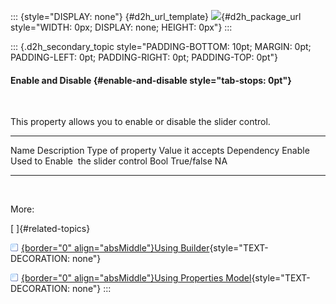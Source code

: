 ::: {style="DISPLAY: none"}
[](ms-xhelp:///?Id=d2h_url_template){#d2h_url_template} ![](!package_url!){#d2h_package_url style="WIDTH: 0px; DISPLAY: none; HEIGHT: 0px"}
:::

::: {.d2h_secondary_topic style="PADDING-BOTTOM: 10pt; MARGIN: 0pt; PADDING-LEFT: 0pt; PADDING-RIGHT: 0pt; PADDING-TOP: 0pt"}
#### Enable and Disable {#enable-and-disable style="tab-stops: 0pt"}

 

This property allows you to enable or disable the slider control.

  -------- ------------------------------------ ------------------ ------------------ ------------
  Name     Description                          Type of property   Value it accepts   Dependency
  Enable   Used to Enable  the slider control   Bool               True/false         NA
  -------- ------------------------------------ ------------------ ------------------ ------------

 

More:

[ ]{#related-topics}

[![](button.gif){border="0" align="absMiddle"}Using Builder](ms-xhelp:///?Id=501c7198-a636-40f2-8049-9ff9bfdce203){style="TEXT-DECORATION: none"}

[![](button.gif){border="0" align="absMiddle"}Using Properties Model](ms-xhelp:///?Id=24cd6a28-3f94-4178-bb2a-a84e30893071){style="TEXT-DECORATION: none"}
:::
